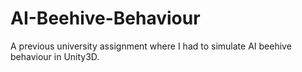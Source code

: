 # AI-Beehive-Behaviour
A previous university assignment where I had to simulate AI beehive behaviour in Unity3D.
